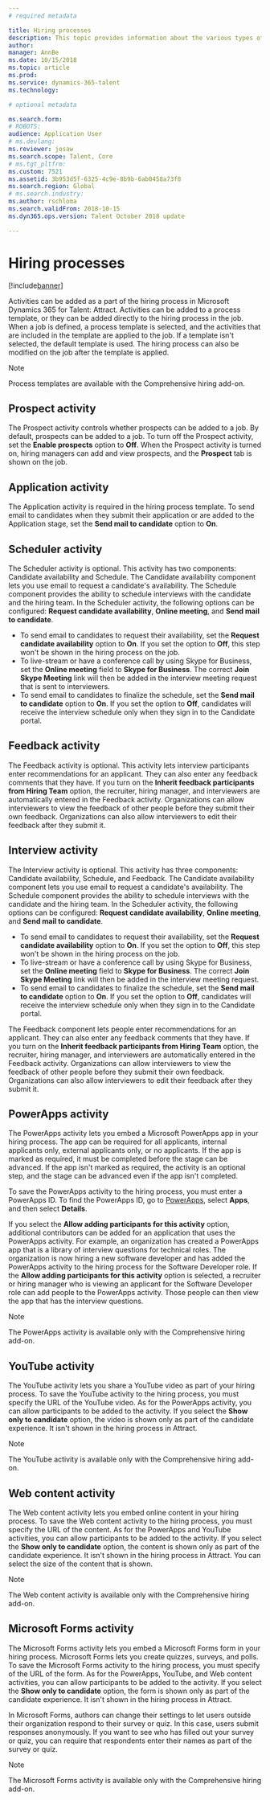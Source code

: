 ```yaml
---
# required metadata

title: Hiring processes
description: This topic provides information about the various types of activities that can be used in the hiring process.
author: 
manager: AnnBe
ms.date: 10/15/2018
ms.topic: article
ms.prod: 
ms.service: dynamics-365-talent
ms.technology: 

# optional metadata

ms.search.form: 
# ROBOTS: 
audience: Application User
# ms.devlang: 
ms.reviewer: josaw
ms.search.scope: Talent, Core
# ms.tgt_pltfrm: 
ms.custom: 7521
ms.assetid: 3b953d5f-6325-4c9e-8b9b-6ab0458a73f8
ms.search.region: Global
# ms.search.industry: 
ms.author: rschloma
ms.search.validFrom: 2018-10-15
ms.dyn365.ops.version: Talent October 2018 update

---
```


# Hiring processes

[!include[banner](../includes/banner.md)]

Activities can be added as a part of the hiring process in Microsoft Dynamics 365 for Talent: Attract. Activities can be added to a process template, or they can be added directly to the hiring process in the job. When a job is defined, a process template is selected, and the activities that are included in the template are applied to the job. If a template isn't selected, the default template is used. The hiring process can also be modified on the job after the template is applied.

> [!NOTE] 
> Process templates are available with the Comprehensive hiring add-on.

## Prospect activity

The Prospect activity controls whether prospects can be added to a job. By default, prospects can be added to a job. To turn off the Prospect activity, set the **Enable prospects** option to **Off**. When the Prospect activity is turned on, hiring managers can add and view prospects, and the **Prospect** tab is shown on the job.

## Application activity

The Application activity is required in the hiring process template. To send email to candidates when they submit their application or are added to the Application stage, set the **Send mail to candidate** option to **On**.

## Scheduler activity

The Scheduler activity is optional. This activity has two components: Candidate availability and Schedule. The Candidate availability component lets you use email to request a candidate's availability. The Schedule component provides the ability to schedule interviews with the candidate and the hiring team. In the Scheduler activity, the following options can be configured: **Request candidate availability**, **Online meeting**, and **Send mail to candidate**.

- To send email to candidates to request their availability, set the **Request candidate availability** option to **On**. If you set the option to **Off**, this step won't be shown in the hiring process on the job.
- To live-stream or have a conference call by using Skype for Business, set the **Online meeting** field to **Skype for Business**. The correct **Join Skype Meeting** link will then be added in the interview meeting request that is sent to interviewers.
- To send email to candidates to finalize the schedule, set the **Send mail to candidate** option to **On**. If you set the option to **Off**, candidates will receive the interview schedule only when they sign in to the Candidate portal.

## Feedback activity

The Feedback activity is optional. This activity lets interview participants enter recommendations for an applicant. They can also enter any feedback comments that they have. If you turn on the **Inherit feedback participants from Hiring Team** option, the recruiter, hiring manager, and interviewers are automatically entered in the Feedback activity. Organizations can allow interviewers to view the feedback of other people before they submit their own feedback. Organizations can also allow interviewers to edit their feedback after they submit it.

## Interview activity

The Interview activity is optional. This activity has three components: Candidate availability, Schedule, and Feedback. The Candidate availability component lets you use email to request a candidate's availability. The Schedule component provides the ability to schedule interviews with the candidate and the hiring team. In the Scheduler activity, the following options can be configured: **Request candidate availability**, **Online meeting**, and **Send mail to candidate**.

- To send email to candidates to request their availability, set the **Request candidate availability** option to **On**. If you set the option to **Off**, this step won't be shown in the hiring process on the job.
- To live-stream or have a conference call by using Skype for Business, set the **Online meeting** field to **Skype for Business**. The correct **Join Skype Meeting** link will then be added in the interview meeting request.
- To send email to candidates to finalize the schedule, set the **Send mail to candidate** option to **On**. If you set the option to **Off**, candidates will receive the interview schedule only when they sign in to the Candidate portal.

The Feedback component lets people enter recommendations for an applicant. They can also enter any feedback comments that they have. If you turn on the **Inherit feedback participants from Hiring Team** option, the recruiter, hiring manager, and interviewers are automatically entered in the Feedback activity. Organizations can allow interviewers to view the feedback of other people before they submit their own feedback. Organizations can also allow interviewers to edit their feedback after they submit it.

## PowerApps activity

The PowerApps activity lets you embed a Microsoft PowerApps app in your hiring process. The app can be required for all applicants, internal applicants only, external applicants only, or no applicants. If the app is marked as required, it must be completed before the stage can be advanced. If the app isn't marked as required, the activity is an optional step, and the stage can be advanced even if the app isn't completed.

To save the PowerApps activity to the hiring process, you must enter a PowerApps ID. To find the PowerApps ID, go to [PowerApps](https://web.powerapps.com), select **Apps**, and then select **Details**.

If you select the **Allow adding participants for this activity** option, additional contributors can be added for an application that uses the PowerApps activity. For example, an organization has created a PowerApps app that is a library of interview questions for technical roles. The organization is now hiring a new software developer and has added the PowerApps activity to the hiring process for the Software Developer role. If the **Allow adding participants for this activity** option is selected, a recruiter or hiring manager who is viewing an applicant for the Software Developer role can add people to the PowerApps activity. Those people can then view the app that has the interview questions.

> [!NOTE]
> The PowerApps activity is available only with the Comprehensive hiring add-on.

## YouTube activity

The YouTube activity lets you share a YouTube video as part of your hiring process. To save the YouTube activity to the hiring process, you must specify the URL of the YouTube video. As for the PowerApps activity, you can allow participants to be added to the activity. If you select the **Show only to candidate** option, the video is shown only as part of the candidate experience. It isn't shown in the hiring process in Attract.

> [!NOTE]
> The YouTube activity is available only with the Comprehensive hiring add-on.

## Web content activity

The Web content activity lets you embed online content in your hiring process. To save the Web content activity to the hiring process, you must specify the URL of the content. As for the PowerApps and YouTube activities, you can allow participants to be added to the activity. If you select the **Show only to candidate** option, the content is shown only as part of the candidate experience. It isn't shown in the hiring process in Attract. You can select the size of the content that is shown.

> [!NOTE]
> The Web content activity is available only with the Comprehensive hiring add-on.

## Microsoft Forms activity

The Microsoft Forms activity lets you embed a Microsoft Forms form in your hiring process. Microsoft Forms lets you create quizzes, surveys, and polls. To save the Microsoft Forms activity to the hiring process, you must specify of the URL of the form. As for the PowerApps, YouTube, and Web content activities, you can allow participants to be added to the activity. If you select the **Show only to candidate** option, the form is shown only as part of the candidate experience. It isn't shown in the hiring process in Attract.

In Microsoft Forms, authors can change their settings to let users outside their organization respond to their survey or quiz. In this case, users submit responses anonymously. If you want to see who has filled out your survey or quiz, you can require that respondents enter their names as part of the survey or quiz.

> [!NOTE]
> The Microsoft Forms activity is available only with the Comprehensive hiring add-on.
